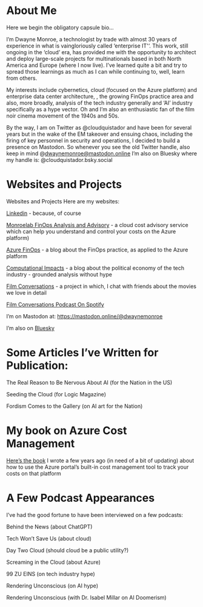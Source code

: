 # About Me

Here we begin the obligatory capsule bio…

I’m Dwayne Monroe, a technologist by trade with almost 30 years of experience in what is vaingloriously called ‘enterprise IT'‘. This work, still ongoing in the ‘cloud’ era, has provided me with the opportunity to architect and deploy large-scale projects for multinationals based in both North America and Europe (where I now live). I’ve learned quite a bit and try to spread those learnings as much as I can while continuing to, well, learn from others.

My interests include cybernetics, cloud (focused on the Azure platform) and enterprise data center architecture, , the growing FinOps practice area and also, more broadly, analysis of the tech industry generally and ‘AI’ industry specifically as a hype vector.  Oh and I’m also an enthusiastic fan of the film noir cinema movement of the 1940s and 50s.

By the way, I am on Twitter as @cloudquistador and have been for several years but in the wake of the EM takeover and ensuing chaos, including the firing of key personnel in security and operations, I decided to build a presence on Mastodon. So whenever you see the old Twitter handle, also keep in mind @dwaynemonroe@mastodon.online I’m also on Bluesky where my handle is: @cloudquistador.bsky.social

# Websites and Projects

Websites and Projects
Here are my websites:

[Linkedin](https://www.linkedin.com/in/cloudquistador/) - because, of course

[Monroelab FinOps Analysis and Advisory](https://www.monroelab.cloud/) - a cloud cost advisory service which can help you understand and control your costs on the Azure platform)

[Azure FinOps](https://azurefinops.blog/) - a blog about the FinOps practice, as applied to the Azure platform

[Computational Impacts](https://monroelab.net/) - a blog about the political economy of the tech industry - grounded analysis without hype

[Film Conversations](https://filmconversations.org/) - a project in which, I chat with friends about the movies we love in detail

[Film Conversations Podcast On Spotify](https://open.spotify.com/show/3E5dPk4of0pFAVdcTjGbzy)

I’m on Mastodon at: https://mastodon.online/@dwaynemonroe

I’m also on [Bluesky](https://bsky.app/profile/cloudquistador.bsky.social)

# Some Articles I’ve Written for Publication:

The Real Reason to Be Nervous About AI (for the Nation in the US)

Seeding the Cloud (for Logic Magazine)

Fordism Comes to the Gallery (on AI art for the Nation)

# My book on Azure Cost Management

[Here’s the book](https://www.azurefinops.com/) I wrote a few years ago (in need of a bit of updating) about how to use the Azure portal’s built-in cost management tool to track your costs on that platform

# A Few Podcast Appearances

I’ve had the good fortune to have been interviewed on a few podcasts:

Behind the News (about ChatGPT)

Tech Won’t Save Us (about cloud)

Day Two Cloud (should cloud be a public utility?)

Screaming in the Cloud (about Azure)

99 ZU EINS (on tech industry hype)

Rendering Unconscious (on AI hype)

Rendering Unconscious (with Dr. Isabel Millar on AI Doomerism)
